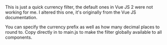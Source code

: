 This is just a quick currency filter, the default ones in Vue JS 2 were not working for me. I altered this one, it's originally from the Vue JS documentation.

You can specify the currency prefix as well as how many decimal places to round to. Copy directly in to main.js to make the filter globally available to all components.

